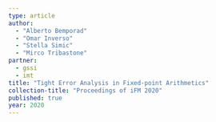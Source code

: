 ```yaml
---
type: article
author:
  - "Alberto Bemporad"
  - "Omar Inverso"
  - "Stella Simic"
  - "Mirco Tribastone"
partner:
  - gssi
  - imt
title: "Tight Error Analysis in Fixed-point Arithmetics"
collection-title: "Proceedings of iFM 2020"
published: true
year: 2020
---
```

